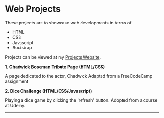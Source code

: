 # Web Projects

These projects are to showcase web developments in terms of

* HTML
* CSS
* Javascript
* Bootstrap

Projects can be viewed at my [Projects Website](http://www.thebluefish.com/portfolio/).

**1. Chadwick Boseman Tribute Page (HTML/CSS)**

A page dedicated to the actor, Chadwick
Adapted from a FreeCodeCamp assignment

**2. Dice Challenge (HTML/CSS/Javascript)**

Playing a dice game by clicking the 'refresh' button.
Adopted from a course at Udemy. 


** **



